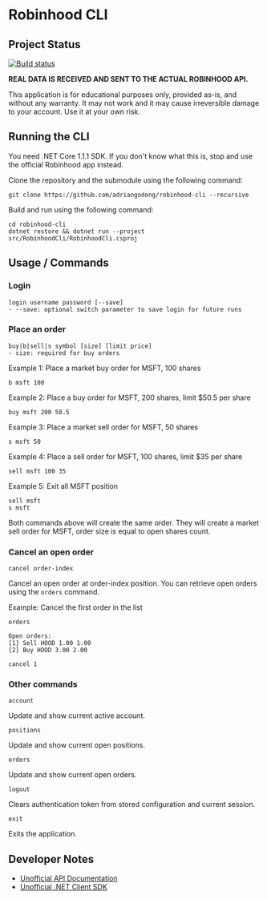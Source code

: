 # Robinhood CLI

## Project Status

[![Build status](https://ci.appveyor.com/api/projects/status/hed8j6vdhog1d9al/branch/master?svg=true)](https://ci.appveyor.com/project/adriangodong/robinhood-cli-9hirg/branch/master)

**REAL DATA IS RECEIVED AND SENT TO THE ACTUAL ROBINHOOD API.**

This application is for educational purposes only, provided as-is, and without any warranty. It may not work and it may cause irreversible damage to your account. Use it at your own risk.

## Running the CLI

You need .NET Core 1.1.1 SDK. If you don't know what this is, stop and use the official Robinhood app instead.

Clone the repository and the submodule using the following command:

    git clone https://github.com/adriangodong/robinhood-cli --recursive

Build and run using the following command:

    cd robinhood-cli
    dotnet restore && dotnet run --project src/RobinhoodCli/RobinhoodCli.csproj

## Usage / Commands

### Login

    login username password [--save]
    - --save: optional switch parameter to save login for future runs

### Place an order

    buy|b|sell|s symbol [size] [limit price]
    - size: required for buy orders

Example 1: Place a market buy order for MSFT, 100 shares

    b msft 100

Example 2: Place a buy order for MSFT, 200 shares, limit $50.5 per share

    buy msft 200 50.5

Example 3: Place a market sell order for MSFT, 50 shares

    s msft 50

Example 4: Place a sell order for MSFT, 100 shares, limit $35 per share

    sell msft 100 35

Example 5: Exit all MSFT position

    sell msft
    s msft

Both commands above will create the same order.
They will create a market sell order for MSFT, order size is equal to open shares count.

### Cancel an open order

    cancel order-index

Cancel an open order at order-index position. You can retrieve open orders using the `orders` command.

Example: Cancel the first order in the list

    orders

    Open orders:
    [1] Sell HOOD 1.00 1.00
    [2] Buy HOOD 3.00 2.00

    cancel 1

### Other commands

    account

Update and show current active account.

    positions

Update and show current open positions.

    orders

Update and show current open orders.

    logout

Clears authentication token from stored configuration and current session.

    exit

Exits the application.

## Developer Notes

* [Unofficial API Documentation](https://github.com/sanko/Robinhood)
* [Unofficial .NET Client SDK](https://github.com/thiagoamarante/Deadlock.Robinhood)